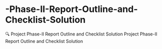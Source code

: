 # -Phase-II-Report-Outline-and-Checklist-Solution
 🔍 Project Phase-II Report Outline and Checklist Solution Project Phase-II Report Outline and Checklist Solution
